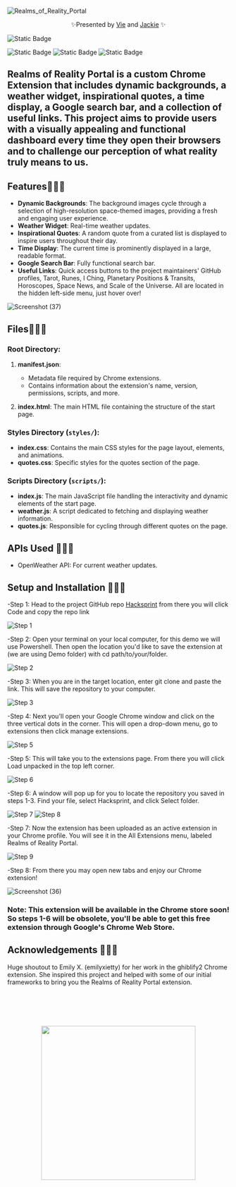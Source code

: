 
![Realms_of_Reality_Portal](https://github.com/Srixx24/Hacksprint/assets/144152489/64b0a4a8-2ebf-400c-8af9-42ce8ebcf0a4)

<p align="center">
✨Presented by <a href="https://github.com/ThatsVie/">Vie</a> and  <a href="https://github.com/Srixx24/">Jackie</a> ✨
</p>

![Static Badge](https://img.shields.io/badge/Queers%20Ruling-Code%20Space-purple?style=string&logoColor=purple)

![Static Badge](https://img.shields.io/badge/HTML5-E34F26?style=for-the-badge&logo=html5&logoColor=white)
![Static Badge](https://img.shields.io/badge/CSS-239120?&style=for-the-badge&logo=css3&logoColor=white)
![Static Badge](https://img.shields.io/badge/JavaScript-323330?style=for-the-badge&logo=javascript&logoColor=F7DF1E)



## Realms of Reality Portal is a custom Chrome Extension that includes dynamic backgrounds, a weather widget, inspirational quotes, a time display, a Google search bar, and a collection of useful links. This project aims to provide users with a visually appealing and functional dashboard every time they open their browsers and to challenge our perception of what reality truly means to us.

## Features💫💫💫

- **Dynamic Backgrounds**: The background images cycle through a selection of high-resolution space-themed images, providing a fresh and engaging user experience.
- **Weather Widget**: Real-time weather updates.
- **Inspirational Quotes**: A random quote from a curated list is displayed to inspire users throughout their day.
- **Time Display**: The current time is prominently displayed in a large, readable format.
- **Google Search Bar**: Fully functional search bar.
- **Useful Links**: Quick access buttons to the project maintainers' GitHub profiles, Tarot, Runes, I Ching, Planetary Positions & Transits, Horoscopes, Space News, and Scale of the Universe. All are located in the hidden left-side menu, just hover over!

![Screenshot (37)](https://github.com/Srixx24/Hacksprint/assets/144152489/6a3577c2-208c-4a9e-a411-96e2932b953d)



## Files💫💫💫

### Root Directory:

1. **manifest.json**:
   - Metadata file required by Chrome extensions.
   - Contains information about the extension's name, version, permissions, scripts, and more.

2. **index.html**: The main HTML file containing the structure of the start page.


### Styles Directory (`styles/`):
- **index.css**: Contains the main CSS styles for the page layout, elements, and animations.
- **quotes.css**: Specific styles for the quotes section of the page.

### Scripts Directory (`scripts/`):
- **index.js**: The main JavaScript file handling the interactivity and dynamic elements of the start page.
- **weather.js**: A script dedicated to fetching and displaying weather information.
- **quotes.js**: Responsible for cycling through different quotes on the page.


## APIs Used 💫💫💫
- OpenWeather API: For current weather updates.

## Setup and Installation 💫💫💫
<p align="left">-Step 1: Head to the project GitHub repo  <a href="https://github.com/Srixx24/Hacksprint">Hacksprint</a> from there you will click Code and copy the repo link</p> 

![Step 1](https://github.com/Srixx24/Hacksprint/assets/144152489/125a12cf-dff3-4ff7-8a35-3de4dfc0c978)


-Step 2: Open your terminal on your local computer, for this demo we will use Powershell. Then open the location you'd like to save the extension at (we are using Demo folder) with cd path/to/your/folder.

![Step 2](https://github.com/Srixx24/Hacksprint/assets/144152489/e7f592fe-907b-437d-9447-ece08cb98928)


-Step 3: When you are in the target location, enter git clone and paste the link. This will save the repository to your computer.

![Step 3](https://github.com/Srixx24/Hacksprint/assets/144152489/e0f99c46-53b7-41b8-9f75-c538921d6fd7)


-Step 4: Next you'll open your Google Chrome window and click on the three vertical dots in the corner. This will open a drop-down menu, go to extensions then click manage extensions. 

![Step 5](https://github.com/Srixx24/Hacksprint/assets/144152489/bdbc47d8-8a0a-4276-855a-029315af4c4e)


-Step 5: This will take you to the extensions page. From there you will click Load unpacked in the top left corner.

![Step 6](https://github.com/Srixx24/Hacksprint/assets/144152489/8f3f7b4d-6529-402b-9771-aa8b55c6a00f)


-Step 6: A window will pop up for you to locate the repository you saved in steps 1-3. Find your file, select Hacksprint, and click Select folder.

![Step 7](https://github.com/Srixx24/Hacksprint/assets/144152489/d63d6dc0-545f-48cd-a857-ef65e1918575)
![Step 8](https://github.com/Srixx24/Hacksprint/assets/144152489/be41334a-5e9c-4266-9cd2-247bae820ea6)



-Step 7: Now the extension has been uploaded as an active extension in your Chrome profile. You will see it in the All Extensions menu, labeled Realms of Reality Portal.

![Step 9](https://github.com/Srixx24/Hacksprint/assets/144152489/92dd109d-b3b7-48d9-903c-b01bd0537ba8)


-Step 8: From there you may open new tabs and enjoy our Chrome extension!

![Screenshot (36)](https://github.com/Srixx24/Hacksprint/assets/144152489/0565af9d-e72c-439d-a334-1bcd455d2e1b)



### Note: This extension will be available in the Chrome store soon! So steps 1-6 will be obsolete, you'll be able to get this free extension through Google's Chrome Web Store.

## Acknowledgements 💫💫💫

Huge shoutout to Emily X. (emilyxietty) for her work in the ghiblify2 Chrome extension. She inspired this project and helped with some of our initial frameworks to bring you the Realms of Reality Portal extension.

<br>

##

<br>

<p align="center">
  <img width="350" src="https://github.com/Srixx24/Hacksprint/assets/144152489/dae45128-3d0b-40f2-a3a6-369fec5ac646">
</p>


